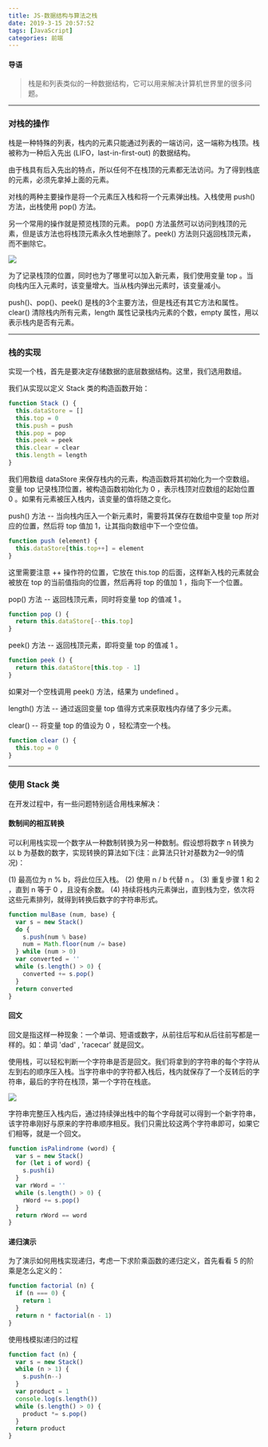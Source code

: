 ```yaml
---
title: JS-数据结构与算法之栈
date: 2019-3-15 20:57:52
tags: [JavaScript]
categories: 前端
---
```


#### 导语
> 栈是和列表类似的一种数据结构，它可以用来解决计算机世界里的很多问题。

<!--more-->
***
### 对栈的操作

栈是一种特殊的列表，栈内的元素只能通过列表的一端访问，这一端称为栈顶。栈被称为一种后入先出 (LIFO，last-in-first-out) 的数据结构。

由于栈具有后入先出的特点，所以任何不在栈顶的元素都无法访问。为了得到栈底的元素，必须先拿掉上面的元素。

对栈的两种主要操作是将一个元素压入栈和将一个元素弹出栈。入栈使用 push() 方法，出栈使用 pop() 方法。

另一个常用的操作就是预览栈顶的元素。 pop() 方法虽然可以访问到栈顶的元素，但是该方法也将栈顶元素永久性地删除了。peek() 方法则只返回栈顶元素，而不删除它。

![](https://www.oreilly.com/library/view/data-structures-and/9781449373931/images/dsaj_0401.png)

为了记录栈顶的位置，同时也为了哪里可以加入新元素，我们使用变量 top 。当向栈内压入元素时，该变量增大。当从栈内弹出元素时，该变量减小。

push()、pop()、peek() 是栈的3个主要方法，但是栈还有其它方法和属性。clear() 清除栈内所有元素，length 属性记录栈内元素的个数，empty 属性，用以表示栈内是否有元素。

***
### 栈的实现

实现一个栈，首先是要决定存储数据的底层数据结构。这里，我们选用数组。

我们从实现以定义 Stack 类的构造函数开始：

```javascript
function Stack () {
  this.dataStore = []
  this.top = 0
  this.push = push
  this.pop = pop
  this.peek = peek
  this.clear = clear
  this.length = length
}
```

我们用数组 dataStore 来保存栈内的元素，构造函数将其初始化为一个空数组。变量 top 记录栈顶位置，被构造函数初始化为 0 ，表示栈顶对应数组的起始位置 0 。如果有元素被压入栈内，该变量的值将随之变化。

push() 方法 -- 当向栈内压入一个新元素时，需要将其保存在数组中变量 top 所对应的位置，然后将 top 值加 1，让其指向数组中下一个空位值。

```javascript
function push (element) {
  this.dataStore[this.top++] = element
}
```

这里需要注意 ++ 操作符的位置，它放在 this.top 的后面，这样新入栈的元素就会被放在 top 的当前值指向的位置，然后再将 top 的值加 1 ，指向下一个位置。

pop() 方法 -- 返回栈顶元素，同时将变量 top 的值减 1 。

```javascript
function pop () {
  return this.dataStore[--this.top]
}
```

peek() 方法 -- 返回栈顶元素，即将变量 top 的值减 1 。

```javascript
function peek () {
  return this.dataStore[this.top - 1]
}
```

如果对一个空栈调用 peek() 方法，结果为 undefined 。

length() 方法 -- 通过返回变量 top 值得方式来获取栈内存储了多少元素。

clear() -- 将变量 top 的值设为 0 ，轻松清空一个栈。

```javascript
function clear () {
  this.top = 0
}
```

***
### 使用 Stack 类

在开发过程中，有一些问题特别适合用栈来解决：

#### 数制间的相互转换

可以利用栈实现一个数字从一种数制转换为另一种数制。假设想将数字 n 转换为以 b 为基数的数字，实现转换的算法如下(注：此算法只针对基数为2—9的情况)：

(1) 最高位为 n % b，将此位压入栈。
(2) 使用 n / b 代替 n 。
(3) 重复步骤 1 和 2 ，直到 n 等于 0 ，且没有余数。
(4) 持续将栈内元素弹出，直到栈为空，依次将这些元素排列，就得到转换后数字的字符串形式。

```javascript
function mulBase (num, base) {
  var s = new Stack()
  do {
    s.push(num % base)
    num = Math.floor(num /= base)
  } while (num > 0)
  var converted = ''
  while (s.length() > 0) {
    converted += s.pop()
  }
  return converted
}
```

#### 回文

回文是指这样一种现象：一个单词、短语或数字，从前往后写和从后往前写都是一样的。如：单词 'dad' , 'racecar' 就是回文。

使用栈，可以轻松判断一个字符串是否是回文。我们将拿到的字符串的每个字符从左到右的顺序压入栈。当字符串中的字符都入栈后，栈内就保存了一个反转后的字符串，最后的字符在栈顶，第一个字符在栈底。

![](https://www.oreilly.com/library/view/data-structures-and/9781449373931/images/dsaj_0402.png)

字符串完整压入栈内后，通过持续弹出栈中的每个字母就可以得到一个新字符串，该字符串刚好与原来的字符串顺序相反。我们只需比较这两个字符串即可，如果它们相等，就是一个回文。

```javascript
function isPalindrome (word) {
  var s = new Stack()
  for (let i of word) {
    s.push(i)
  }
  var rWord = ''
  while (s.length() > 0) {
    rWord += s.pop()
  }
  return rWord == word
}
```
#### 递归演示

为了演示如何用栈实现递归，考虑一下求阶乘函数的递归定义，首先看看 5 的阶乘是怎么定义的：

```javascript
function factorial (n) {
  if (n === 0) {
    return 1
  }
  return n * factorial(n - 1)
}
```

使用栈模拟递归的过程

```javascript
function fact (n) {
  var s = new Stack()
  while (n > 1) {
    s.push(n--)
  }
  var product = 1
  console.log(s.length())
  while (s.length() > 0) {
    product *= s.pop()
  }
  return product
}
```